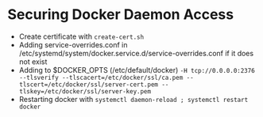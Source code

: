 # Securing Docker Daemon Access

* Create certificate with ```create-cert.sh```
* Adding service-overrides.conf in /etc/systemd/system/docker.service.d/service-overrides.conf if it does not exist
* Adding to $DOCKER_OPTS (/etc/default/docker)
    ```-H tcp://0.0.0.0:2376 --tlsverify --tlscacert=/etc/docker/ssl/ca.pem --tlscert=/etc/docker/ssl/server-cert.pem --tlskey=/etc/docker/ssl/server-key.pem```
* Restarting docker with ```systemctl daemon-reload ; systemctl restart docker```